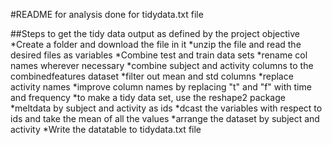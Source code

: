 #README for analysis done for tidydata.txt file

##Steps to get the tidy data output as defined by the project objective
*Create a folder and download the file in it
*unzip the file and read the desired files as variables
*Combine test and train data sets
*rename col names wherever necessary
*combine subject and activity columns to the combinedfeatures dataset
*filter out mean and std columns
*replace activity names 
*improve column names by replacing "t" and "f" with time and frequency
*to make a tidy data set, use the reshape2 package
*meltdata by subject and activity as ids
*dcast the variables with respect to ids and take the mean of all the values
*arrange the dataset by subject and activity
*Write the datatable to tidydata.txt file


